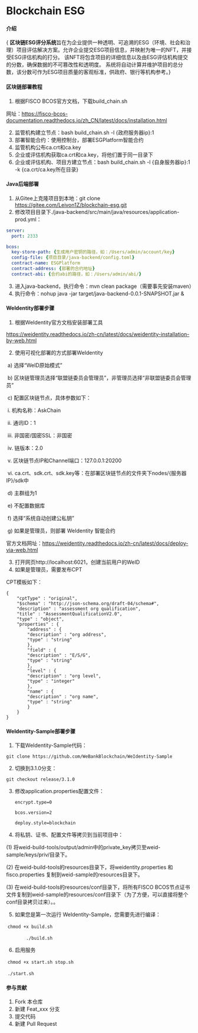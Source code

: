 # Blockchain ESG

#### 介绍
{ **区块链ESG评分系统**旨在为企业提供一种透明、可追溯的ESG（环境、社会和治理）项目评估解决方案。允许企业提交ESG项目信息，并映射为唯一的NFT，并接受ESG评估机构的打分。
该NFT将包含项目的详细信息以及由ESG评估机构提交的分数，确保数据的不可篡改性和透明度。
系统将自动计算并维护项目的总分数，该分数可作为ESG项目质量的客观标准，供政府、银行等机构参考。}

#### 区块链部署教程

1. 根据FISCO BCOS官方文档，下载build_chain.sh

网址：https://fisco-bcos-documentation.readthedocs.io/zh_CN/latest/docs/installation.html

2. 监管机构建立节点：bash build_chain.sh -l {政府服务器ip}:1
3. 部署智能合约：使用控制台，部署ESGPlatform智能合约
4. 监管机构公布ca.crt和ca.key
5. 企业或评估机构获取ca.crt和ca.key，将他们置于同一目录下
6. 企业或评估机构、项目方建立节点：bash build_chain.sh -l {自身服务器ip}:1 -k {ca.crt/ca.key所在目录}


#### Java后端部署

1.  从Gitee上克隆项目到本地：git clone https://gitee.com/Leivon1Z/blockchain-esg.git
2.  修改项目目录下./java-backend/src/main/java/resources/application-prod.yml：

```yml
server:
  port: 2333

bcos:
  key-store-path: {生成用户密钥的路径，如：/Users/admin/account/key}
  config-file: {项目目录/java-backend/config.toml}
  contract-name: ESGPlatform
  contract-address: {部署的合约地址}
  contract-abi: {合约abi的路径，如：/Users/admin/abi/}
```

3. 进入java-backend，执行命令：mvn clean package（需要事先安装maven）
4. 执行命令：nohup java -jar target/java-backend-0.0.1-SNAPSHOT.jar &


#### WeIdentity部署步骤

1.  根据WeIdentity官方文档安装部署工具

https://weidentity.readthedocs.io/zh-cn/latest/docs/weidentity-installation-by-web.html

2. 使用可视化部署的方式部署WeIdentity

​	a)    选择“WeID原始模式”

​	b)    区块链管理员选择“联盟链委员会管理员”，非管理员选择“非联盟链委员会管理员”

​	c)    配置区块链节点，具体参数如下：

​		i.     机构名称：AskChain

​		ii.    通讯ID：1

​		iii.    非国密/国密SSL：非国密

​		iv.    链版本：2.0

​		v.    区块链节点IP和Channel端口：127.0.0.1:20200

​		vi.    ca.crt、sdk.crt、sdk.key等：在部署区块链节点的文件夹下nodes/{服务器IP}/sdk中

​	d)    主群组为1

​	e)    不配置数据库

​	f)     选择“系统自动创建公私钥”

​	g)    如果是管理员，则部署 WeIdentity 智能合约

官方文档网址：https://weidentity.readthedocs.io/zh-cn/latest/docs/deploy-via-web.html

3. 打开网页http://localhost:6021，创建当前用户的WeID
4. 如果是管理员，需要发布CPT

CPT模板如下：

```
{
	"cptType" : "original",
	"$schema" : "http://json-schema.org/draft-04/schema#",
	"description" : "assessment org qualification",
	"title" : "AssessmentQualificationV2.0",
	"type" : "object",
	"properties" : {
		"address" : {
		"description" : "org address",
		"type" : "string"
		},
		"field" : {
		"description" : "E/S/G",
		"type" : "string"
		},
		"level" : {
		"description" : "org level",
		"type" : "integer"
		},
		"name" : {
		"description" : "org name",
		"type" : "string"
		}
	}
}

```

#### WeIdentity-Sample部署步骤

1. 下载WeIdentity-Sample代码：

`git clone https://github.com/WeBankBlockchain/WeIdentity-Sample`

2. 切换到3.1.0分支：

`git checkout release/3.1.0`

3. 修改application.properties配置文件：

   ```properties
   encrypt.type=0
   
   bcos.version=2
   
   deploy.style=blockchain
   ```

4. 将私钥、证书、配置文件等拷贝到当前项目中：

(1)   将weid-build-tools/output/admin中的private_key拷贝至weid-sample/keys/priv/目录下。

(2)   在weid-build-tools的resources目录下，将weidentity.properties 和 fisco.properties 复制到weid-sample的resources目录下。

(3)   在weid-build-tools的resources/conf目录下，将所有FISCO BCOS节点证书文件复制到weid-sample的resources/conf目录下（为了方便，可以直接将整个conf目录拷贝过来）。。

5. 如果您是第一次运行 WeIdentity-Sample，您需要先进行编译：

​	`chmod +x build.sh`

​	`		./build.sh`

6. 启用服务

​	`chmod +x start.sh stop.sh`

​	`./start.sh`

#### 参与贡献

1.  Fork 本仓库
2.  新建 Feat_xxx 分支
3.  提交代码
4.  新建 Pull Request

